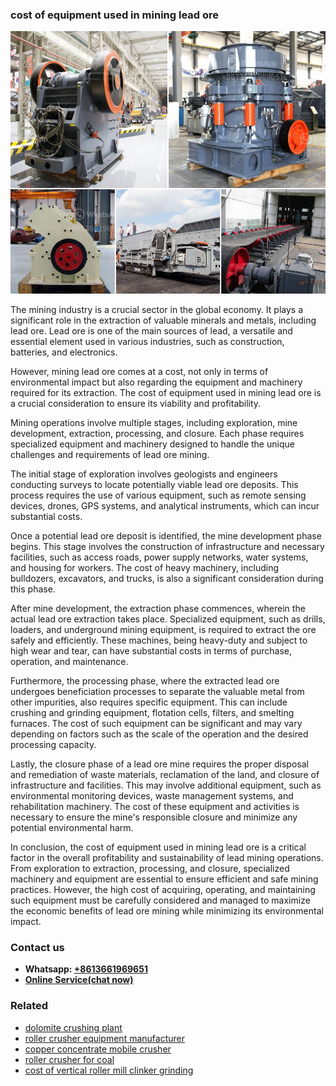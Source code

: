 <h3>cost of equipment used in mining lead ore</h3><img src='1702953078.jpg' alt=''><p>The mining industry is a crucial sector in the global economy. It plays a significant role in the extraction of valuable minerals and metals, including lead ore. Lead ore is one of the main sources of lead, a versatile and essential element used in various industries, such as construction, batteries, and electronics.</p><p>However, mining lead ore comes at a cost, not only in terms of environmental impact but also regarding the equipment and machinery required for its extraction. The cost of equipment used in mining lead ore is a crucial consideration to ensure its viability and profitability.</p><p>Mining operations involve multiple stages, including exploration, mine development, extraction, processing, and closure. Each phase requires specialized equipment and machinery designed to handle the unique challenges and requirements of lead ore mining.</p><p>The initial stage of exploration involves geologists and engineers conducting surveys to locate potentially viable lead ore deposits. This process requires the use of various equipment, such as remote sensing devices, drones, GPS systems, and analytical instruments, which can incur substantial costs.</p><p>Once a potential lead ore deposit is identified, the mine development phase begins. This stage involves the construction of infrastructure and necessary facilities, such as access roads, power supply networks, water systems, and housing for workers. The cost of heavy machinery, including bulldozers, excavators, and trucks, is also a significant consideration during this phase.</p><p>After mine development, the extraction phase commences, wherein the actual lead ore extraction takes place. Specialized equipment, such as drills, loaders, and underground mining equipment, is required to extract the ore safely and efficiently. These machines, being heavy-duty and subject to high wear and tear, can have substantial costs in terms of purchase, operation, and maintenance.</p><p>Furthermore, the processing phase, where the extracted lead ore undergoes beneficiation processes to separate the valuable metal from other impurities, also requires specific equipment. This can include crushing and grinding equipment, flotation cells, filters, and smelting furnaces. The cost of such equipment can be significant and may vary depending on factors such as the scale of the operation and the desired processing capacity.</p><p>Lastly, the closure phase of a lead ore mine requires the proper disposal and remediation of waste materials, reclamation of the land, and closure of infrastructure and facilities. This may involve additional equipment, such as environmental monitoring devices, waste management systems, and rehabilitation machinery. The cost of these equipment and activities is necessary to ensure the mine's responsible closure and minimize any potential environmental harm.</p><p>In conclusion, the cost of equipment used in mining lead ore is a critical factor in the overall profitability and sustainability of lead mining operations. From exploration to extraction, processing, and closure, specialized machinery and equipment are essential to ensure efficient and safe mining practices. However, the high cost of acquiring, operating, and maintaining such equipment must be carefully considered and managed to maximize the economic benefits of lead ore mining while minimizing its environmental impact.</p><h3>Contact us</h3><ul><li><strong>Whatsapp:&nbsp;<a href="https://wa.me/8613661969651">+8613661969651</a></strong></li><li><a href="https://swt.shibang-china.com/?git&amp;zhl&amp;cost of equipment used in mining lead ore"><strong>Online Service(chat now)</strong></a></li></ul><h3>Related</h3><ul><li><a href='dolomite crushing plant.md'>dolomite crushing plant</a></li><li><a href='roller crusher equipment manufacturer.md'>roller crusher equipment manufacturer</a></li><li><a href='copper concentrate mobile crusher.md'>copper concentrate mobile crusher</a></li><li><a href='roller crusher for coal.md'>roller crusher for coal</a></li><li><a href='cost of vertical roller mill clinker grinding.md'>cost of vertical roller mill clinker grinding</a></li></ul>